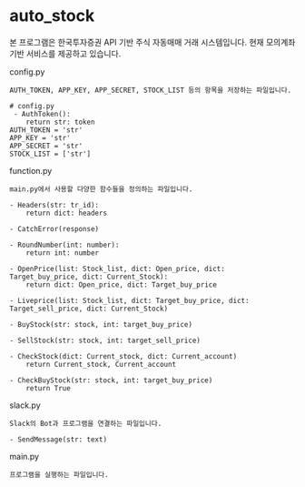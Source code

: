 # auto_stock

본 프로그램은 한국투자증권 API 기반 주식 자동매매 거래 시스템입니다. 현재 모의계좌 기반 서비스를 제공하고 있습니다.

config.py  
    
    AUTH_TOKEN, APP_KEY, APP_SECRET, STOCK_LIST 등의 항목을 저장하는 파일입니다.  

    # config.py  
     - AuthToken():
        return str: token
    AUTH_TOKEN = 'str'
    APP_KEY = 'str'  
    APP_SECRET = 'str'  
    STOCK_LIST = ['str']  

function.py

    main.py에서 사용할 다양한 함수들을 정의하는 파일입니다.  

    - Headers(str: tr_id):
        return dict: headers

    - CatchError(response)

    - RoundNumber(int: number):
        return int: number

    - OpenPrice(list: Stock_list, dict: Open_price, dict: Target_buy_price, dict: Current_Stock):  
        return dict: Open_price, dict: Target_buy_price  

    - Liveprice(list: Stock_list, dict: Target_buy_price, dict: Target_sell_price, dict: Current_Stock)

    - BuyStock(str: stock, int: target_buy_price)
    
    - SellStock(str: stock, int: target_sell_price)

    - CheckStock(dict: Current_stock, dict: Current_account)
        return Current_stock, Current_account
    
    - CheckBuyStock(str: stock, int: target_buy_price)
        return True

slack.py

    Slack의 Bot과 프로그램을 연결하는 파일입니다.

    - SendMessage(str: text)

main.py

    프로그램을 실행하는 파일입니다.